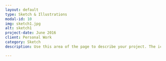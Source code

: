 ```yaml
---
layout: default
type: Sketch & Illustrations
modal-id: 10
img: sketch1.jpg
alt: sketch1
project-date: June 2016
client: Personal Work
category: Sketch
description: Use this area of the page to describe your project. The icon above is part of a free icon set by <a href="https://sellfy.com/p/8Q9P/jV3VZ/">Flat Icons</a>. On their website, you can download their free set with 16 icons, or you can purchase the entire set with 146 icons for only $12!

---
```

